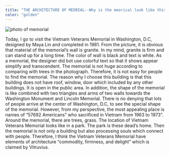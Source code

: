 ```yaml
---
title: "THE ARCHITECTURE OF MEORIAL--Why is the meorical look like this?"
color: "golden"
---
```


<img src="/web1-sp/img/memorial.jpg" alt="photo of memorial" class="photo-memorial">
<div class="context">
			<p>Today, I go to visit the Vietnam Veterans Memorial in Washington, D.C, designed by Maya Lin and completed in 1981.
      From the picture, it is obvious that material of the memorial’s wall is granite. In my mind, granite 
      is firm and can stand up for a long time. The color of wall is black and text is white. As a memorial, 
      the designer did bot use colorful text so that it shows appear simplify and transcendent. The memorial is not
      huge according to comparing with trees in the photograph. Therefore, it is not easy for people to find the memorial. 
      The reason why I choose this building is that this building does not have roof, window, door which included by any 
      other buildings. It is open in the public area. In addition, the shape of the memorial is like combined with two 
      triangles and arms of two walls towards the Washington Monument and Lincoln Memorial. There is no denying that 
      lots of people arrive at the center of Washington, D.C, to see the special shape of the memorial. However, 
      from my perspective, the most appealing place is names of “57692 Americans” who sacrificed in Vietnam from 1963 to 1973”.
      Around the memorial, there are trees, grass. The location of Vietnam Veterans Memorial looks like in a park. 
      The park is these dead’s home. Then the memorial is not only a building but also processing souls which connect
      with people. Therefore, I think the Vietnam Veterans Memorial have elements of architecture “commodity, firmness, 
      and delight” which is claimed by Vitruvius. </p>
</div>
